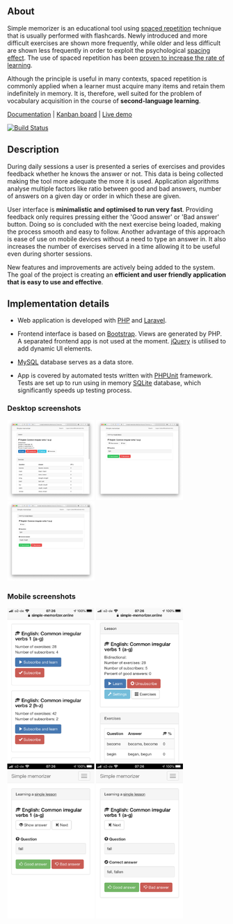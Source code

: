 ## About

Simple memorizer is an educational tool using [spaced repetition](https://en.wikipedia.org/wiki/Spaced_repetition) technique that is usually performed with flashcards. Newly introduced and more difficult exercises are shown more frequently, while older and less difficult are shown less frequently in order to exploit the psychological [spacing effect](https://en.wikipedia.org/wiki/Spacing_effect). The use of spaced repetition has been [proven to increase the rate of learning](https://www.ncbi.nlm.nih.gov/pmc/articles/PMC5126970/).

Although the principle is useful in many contexts, spaced repetition is commonly applied when a learner must acquire many items and retain them indefinitely in memory. It is, therefore, well suited for the problem of vocabulary acquisition in the course of **second-language learning**.

[Documentation](https://github.com/rtrzebinski/simple-memorizer-3/wiki) | [Kanban board](https://github.com/rtrzebinski/simple-memorizer-3/projects/1) | [Live demo](https://simple-memorizer.online)

[![Build Status](https://travis-ci.com/rtrzebinski/simple-memorizer-3.svg?branch=master)](https://travis-ci.com/rtrzebinski/simple-memorizer-3)

## Description

During daily sessions a user is presented a series of exercises and provides feedback whether he knows the answer or not. This data is being collected making the tool more adequate the more it is used. Application algorithms analyse multiple factors like ratio between good and bad answers, number of answers on a given day or order in which these are given.

User interface is **minimalistic and optimised to run very fast**. Providing feedback only requires pressing either the 'Good answer' or 'Bad answer' button. Doing so is concluded with the next exercise being loaded, making the process smooth and easy to follow. Another advantage of this approach is ease of use on mobile devices without a need to type an answer in. It also increases the number of exercises served in a time allowing it to be useful even during shorter sessions.

New features and improvements are actively being added to the system. The goal of the project is creating an **efficient and user friendly application that is easy to use and effective**.

## Implementation details

- Web application is developed with [PHP](http://php.net) and [Laravel](https://laravel.com).

- Frontend interface is based on [Bootstrap](http://getbootstrap.com). Views are generated by PHP. A separated frontend app is not used at the moment. [jQuery](https://jquery.com) is utilised to add dynamic UI elements.

- [MySQL](https://mysql.com) database serves as a data store.

- App is covered by automated tests written with [PHPUnit](https://phpunit.de) framework. Tests are set up to run using in memory [SQLite](https://www.sqlite.org/) database, which significantly speeds up testing process.

### Desktop screenshots 

<img src="/images/screenshot_web_1.png" width="200" /> <img src="/images/screenshot_web_2.png" width="200" /> <img src="/images/screenshot_web_3.png" width="200" />

### Mobile screenshots

<img src="/images/screenshot_iphone_1.PNG" width="200" /> <img src="/images/screenshot_iphone_2.PNG" width="200" /> <img src="/images/screenshot_iphone_3.PNG" width="200" /> <img src="/images/screenshot_iphone_4.PNG" width="200" />

